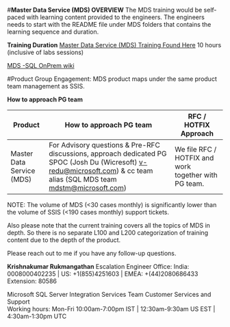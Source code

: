 
#**Master Data Service (MDS) OVERVIEW**
The MDS training would be self-paced with learning content provided to the engineers.  The engineers needs to start with the README file under MDS folders that contains the learning sequence and duration.

**Training Duration**
[Master Data Service (MDS) Training Found Here](https://microsofteur.sharepoint.com/teams/WWDataMovement/Shared%20Documents/Forms/AllItems.aspx?originalPath=aHR0cHM6Ly9taWNyb3NvZnRldXIuc2hhcmVwb2ludC5jb20vOmY6L3QvV1dEYXRhTW92ZW1lbnQvRW1MTWJWT1V0VmhQcmUxRWZMbURyRXdCTXFlNm9xOHJnMWZJNzhjVzFuREZxQT9ydGltZT1MeTIxcnB0MjJFZw&viewid=c888305f%2Dacec%2D43ba%2D9988%2D8cdf2d9abe7f&id=%2Fteams%2FWWDataMovement%2FShared%20Documents%2FGeneral%2FMDS%20%26%20DQS%20Training%2FMDS)
10 hours (inclusive of labs sessions)

[MDS -SQL OnPrem wiki](https://microsoft.sharepoint.com/teams/bidpwiki/Pages1/Master%20Data%20Services.aspx)

#Product Group Engagement:
MDS product maps under the same product team management as SSIS.

 
**How to approach PG team**

| **Product** | **How to approach PG team** | **RFC / HOTFIX Approach** |
|--|--|--|
| Master Data Service (MDS)  |For Advisory questions & Pre-RFC discussions,  approach dedicated PG SPOC (Josh Du (Wicresoft) <v-redu@microsoft.com>) & cc team alias (SQL MDS team <mdstm@microsoft.com>)   | We file RFC / HOTFIX and work together with PG team.|




NOTE: The volume of MDS (<30 cases monthly) is significantly lower than the volume of SSIS (<190 cases monthly) support tickets.

Also please note that the current training covers all the topics of MDS in depth. So there is no separate L100 and L200 categorization of training content due to the depth of the product.

Please reach out to me if you have any follow-up questions.

**Krishnakumar Rukmangathan**
Escalation Engineer                                                          Office: India: 0008000402235 | US: +1(855)4251603 | EMEA: +(44)2080686433 Extension: 80586

Microsoft SQL Server Integration Services Team 
Customer Services and Support                                          
Working hours: Mon-Fri 10:00am-7:00pm IST | 12:30am-9:30am US EST | 4:30am-1:30pm UTC


